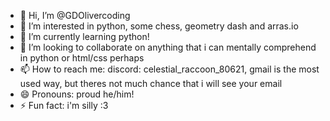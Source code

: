 - 👋 Hi, I’m @GDOlivercoding
- 👀 I’m interested in python, some chess, geometry dash and arras.io
- 🌱 I’m currently learning python!
- 💞️ I’m looking to collaborate on anything that i can mentally comprehend in python or html/css perhaps
- 📫 How to reach me: discord: celestial_raccoon_80621, gmail is the most used way, but theres not much chance that i will see your email
- 😄 Pronouns: proud he/him!
- ⚡ Fun fact: i'm silly :3

<!---
GDOlivercoding/GDOlivercoding is a ✨ special ✨ repository because its `README.md` (this file) appears on your GitHub profile.
You can click the Preview link to take a look at your changes.
--->
